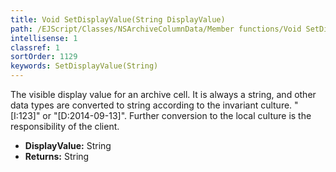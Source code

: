 ```yaml
---
title: Void SetDisplayValue(String DisplayValue)
path: /EJScript/Classes/NSArchiveColumnData/Member functions/Void SetDisplayValue(String p_0)
intellisense: 1
classref: 1
sortOrder: 1129
keywords: SetDisplayValue(String)
---
```



The visible display value for an archive cell. It is always a string, and other data types are converted to string according to the invariant culture. "[I:123]" or "[D:2014-09-13]". Further conversion to the local culture is the responsibility of the client.



* **DisplayValue:** String
* **Returns:** String


